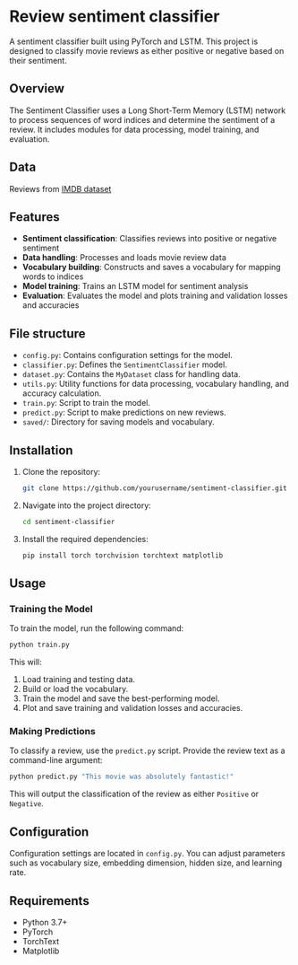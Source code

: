 # Review sentiment classifier

A sentiment classifier built using PyTorch and LSTM. This project is designed to classify movie reviews as either positive or negative based on their sentiment.

## Overview

The Sentiment Classifier uses a Long Short-Term Memory (LSTM) network to process sequences of word indices and determine the sentiment of a review. It includes modules for data processing, model training, and evaluation.

## Data

Reviews from [IMDB dataset](https://ai.stanford.edu/~amaas/data/sentiment/)

## Features

- **Sentiment classification**: Classifies reviews into positive or negative sentiment
- **Data handling**: Processes and loads movie review data
- **Vocabulary building**: Constructs and saves a vocabulary for mapping words to indices
- **Model training**: Trains an LSTM model for sentiment analysis
- **Evaluation**: Evaluates the model and plots training and validation losses and accuracies

## File structure

- `config.py`: Contains configuration settings for the model.
- `classifier.py`: Defines the `SentimentClassifier` model.
- `dataset.py`: Contains the `MyDataset` class for handling data.
- `utils.py`: Utility functions for data processing, vocabulary handling, and accuracy calculation.
- `train.py`: Script to train the model.
- `predict.py`: Script to make predictions on new reviews.
- `saved/`: Directory for saving models and vocabulary.

## Installation

1. Clone the repository:
    ```bash
    git clone https://github.com/yourusername/sentiment-classifier.git
    ```
2. Navigate into the project directory:
    ```bash
    cd sentiment-classifier
    ```
3. Install the required dependencies:
    ```bash
    pip install torch torchvision torchtext matplotlib
    ```

## Usage

### Training the Model

To train the model, run the following command:
```bash
python train.py
```

This will:
1. Load training and testing data.
2. Build or load the vocabulary.
3. Train the model and save the best-performing model.
4. Plot and save training and validation losses and accuracies.

### Making Predictions

To classify a review, use the `predict.py` script. Provide the review text as a command-line argument:

```bash
python predict.py "This movie was absolutely fantastic!"
```

This will output the classification of the review as either `Positive` or `Negative`.

## Configuration

Configuration settings are located in `config.py`. You can adjust parameters such as vocabulary size, embedding dimension, hidden size, and learning rate.

## Requirements

- Python 3.7+
- PyTorch
- TorchText
- Matplotlib


